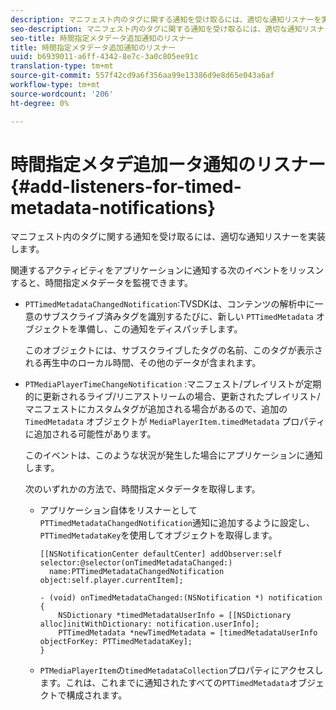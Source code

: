 ```yaml
---
description: マニフェスト内のタグに関する通知を受け取るには、適切な通知リスナーを実装します。
seo-description: マニフェスト内のタグに関する通知を受け取るには、適切な通知リスナーを実装します。
seo-title: 時間指定メタデータ追加通知のリスナー
title: 時間指定メタデータ追加通知のリスナー
uuid: b6939011-a6ff-4342-8e7c-3a0c805ee91c
translation-type: tm+mt
source-git-commit: 557f42cd9a6f356aa99e13386d9e8d65e043a6af
workflow-type: tm+mt
source-wordcount: '206'
ht-degree: 0%

---
```



# 時間指定メタデ追加ータ通知のリスナー{#add-listeners-for-timed-metadata-notifications}

マニフェスト内のタグに関する通知を受け取るには、適切な通知リスナーを実装します。

関連するアクティビティをアプリケーションに通知する次のイベントをリッスンすると、時間指定メタデータを監視できます。

* `PTTimedMetadataChangedNotification`:TVSDKは、コンテンツの解析中に一意のサブスクライブ済みタグを識別するたびに、新しい `PTTimedMetadata` オブジェクトを準備し、この通知をディスパッチします。

   このオブジェクトには、サブスクライブしたタグの名前、このタグが表示される再生中のローカル時間、その他のデータが含まれます。

* `PTMediaPlayerTimeChangeNotification` :マニフェスト/プレイリストが定期的に更新されるライブ/リニアストリームの場合、更新されたプレイリスト/マニフェストにカスタムタグが追加される場合があるので、追加の `TimedMetadata` オブジェクトが `MediaPlayerItem.timedMetadata` プロパティに追加される可能性があります。

   このイベントは、このような状況が発生した場合にアプリケーションに通知します。

   次のいずれかの方法で、時間指定メタデータを取得します。

   * アプリケーション自体をリスナーとして`PTTimedMetadataChangedNotification`通知に追加するように設定し、`PTTimedMetadataKey`を使用してオブジェクトを取得します。

      ```
      [[NSNotificationCenter defaultCenter] addObserver:self selector:@selector(onTimedMetadataChanged:)  
        name:PTTimedMetadataChangedNotification object:self.player.currentItem]; 
      
      - (void) onTimedMetadataChanged:(NSNotification *) notification { 
          NSDictionary *timedMetadataUserInfo = [[NSDictionary alloc]initWithDictionary: notification.userInfo]; 
          PTTimedMetadata *newTimedMetadata = [timedMetadataUserInfo objectForKey: PTTimedMetadataKey]; 
      }
      ```

   * `PTMediaPlayerItem`の`timedMetadataCollection`プロパティにアクセスします。これは、これまでに通知されたすべての`PTTimedMetadata`オブジェクトで構成されます。